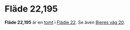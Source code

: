 # Fläde 22,195

**Fläde 22,195** är en [tomt](tomt.md) i [Flädie 22](Flädie%2022.md). Se även [Bjeres väg 20](Bjeres%20väg%2020.md).
